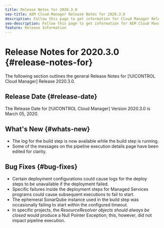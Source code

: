 ```yaml
---
title: Release Notes for 2020.3.0
seo-title: AEM Cloud Manager Release Notes for 2020.3.0
description: Follow this page to get information for Cloud Manager Release 2020.3.0
seo-description: Follow this page to get information for AEM Cloud Manager Release 2020.3.0
feature: Release Information
---
```

# Release Notes for 2020.3.0 {#release-notes-for}

The following section outlines the general Release Notes for [!UICONTROL Cloud Manager] Release 2020.3.0.

## Release Date {#release-date}

The Release Date for [!UICONTROL Cloud Manager] Version 2020.3.0 is March 05, 2020.

## What's New {#whats-new}

* The log for the build step is now available while the build step is running.
* Some of the messages on the pipeline execution details page have been edited for clarity.

## Bug Fixes {#bug-fixes}

* Certain deployment configurations could cause logs for the deploy steps to be unavailable if the deployment failed.
* Specific failures inside the deployment steps for Managed Services programs could cause subsequent executions to fail to start.
* The ephemeral SonarQube instance used in the build step was occasionally failing to start within the configured timeout.
* In specific projects, the *ResourceResolver objects should always be closed* would produce a Null Pointer Exception; this, however, did not impact pipeline execution.